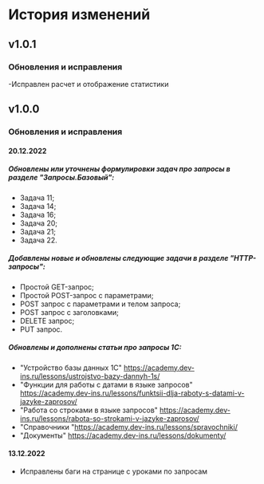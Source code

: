 # История изменений

## v1.0.1

### Обновления и исправления

-Исправлен расчет и отображение статистики

## v1.0.0

### Обновления и исправления
#### 20.12.2022 
##### Обновлены или уточнены формулировки задач про запросы в разделе "Запросы.Базовый": 
- Задача 11; 
- Задача 14; 
- Задача 16; 
- Задача 20; 
- Задача 21; 
- Задача 22. 

##### Добавлены новые и обновлены следующие задачи в разделе "HTTP-запросы": 
- Простой GET-запрос; 
- Простой POST-запрос с параметрами; 
- POST запрос с параметрами и телом запроса; 
- POST запрос с заголовками; 
- DELETE запрос;  
- PUT запрос.

#####  Обновлены и дополнены статьи про запросы 1С: 
- "Устройство базы данных 1С" https://academy.dev-ins.ru/lessons/ustrojstvo-bazy-dannyh-1s/
- "Функции для работы с датами в языке запросов" https://academy.dev-ins.ru/lessons/funktsii-dlja-raboty-s-datami-v-jazyke-zaprosov/
- "Работа со строками в языке запросов" https://academy.dev-ins.ru/lessons/rabota-so-strokami-v-jazyke-zaprosov/
- "Справочники "https://academy.dev-ins.ru/lessons/spravochniki/
- "Документы" https://academy.dev-ins.ru/lessons/dokumenty/

#### 13.12.2022 
- Исправлены баги на странице с уроками по запросам



